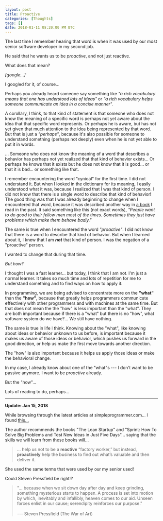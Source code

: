 ```yaml
---
layout: post
title: Proactive
categories: [Thoughts]
tags: []
date: 2018-01-11 08:20:00 PM UTC
---
```


<!-- January 12, 2018 04:20:00 AM Philippine Time -->

The last time I remember hearing that word is when it was used by our most senior software developer in my second job.

He said that he wants us to be _proactive_, and not just reactive.

What does that mean?

_[google...]_

<!--more-->

I googled for it, of course...

Perhaps you already heard someone say something like _"a rich vocabulary means that one has understood lots of ideas"_ or _"a rich vocabulary helps someone communicate an idea in a concise manner"_.

A corollary, I think, to that kind of statement is that someone who does not know the meaning of a specific word is perhaps not yet aware about the idea that that specific word represents. Or perhaps he is aware, but has not yet given that much attention to the idea being represented by that word. But that is just a _"perhaps"_, because it's also possible for someone to understand something (perhaps not deeply) even when he is not yet able to put it in words.

... Someone who does not know the meaning of a word that describes a behavior has perhaps not yet realized that that kind of behavior exists... Or perhaps he knows that it exists but he does not know that it is good... or that it is bad... or something like that.

<!-- 
A corollary to that kind of statement is that someone who does not know the meaning of the word perhaps has not yet realized that a behavior of that kind exists... or that kind of behavior is good... or that kind of behavior is bad... or something like that. And When the time comes where he encounter that word and understand it's meaning, that will just be the time where he realizes that he has that kind of behavior, and that he has to continue with it or change it.
 -->

I remember encountering the word "cynical" for the first time. I did not understand it. But when I looked in the dictionary for its meaning, I easily understood what it was, because I realized that I was that kind of person. I did not know that there is a single word to describe that kind of behavior! The good thing was that I was already beginning to change when I encountered that word, because it was described another way in [a book](https://www.bookdepository.com/book/9780091906818?a_aid=jflaga) I read in the past. It said something like this (not exact words), _"People want to do good to their fellow men most of the times. Sometimes they just have problems which make them behave badly."_

The same is true when I encountered the word _"proactive"_. I did not know that there is a word to describe that kind of behavior. But when I learned about it, I knew that I am **_not_** that kind of person. I was the negation of a "proactive" person.

I wanted to change that during that time. 

_But how?_

I thought I was a fast learner... but today, I think that I am not. I'm just a normal learner. It takes so much time and lots of repetition for me to understand something and to find ways on how to apply it.

In programming, we are being advised to concentrate more on the **"what"** than the **"how"**, because that greatly helps programmers communicate effectively with other programmers and with machines at the same time. But that does not mean the the "how" is less important than the "what". They are both important because if there is a "what" but there is no "how", what software system do we have?... We still have nothing.

The same is true in life I think. Knowing about the "what", like knowing about ideas or behavior unknown to us before, is important because it makes us aware of those ideas or behavior, which pushes us forward in the good direction, or help us make the first move towards another direction.

The "how" is also important because it helps us apply those ideas or make the behavioral change.

In my case, I already know about one of the "what"s --- I don't want to be passive anymore. I want to be _proactive_ already.

But the "how"...

Lots of reading to do, perhaps... 

----------

**Update: Jan 15, 2018**

While browsing through the latest articles at simpleprogrammer.com... I found [this...](https://simpleprogrammer.com/2018/01/08/overcoming-obstacles-stoic-mindset/)

The author recommends the books "The Lean Startup" and "Sprint: How To Solve Big Problems and Test New Ideas in Just Five Days"... saying that the skills we will learn from these books will...

> ... help us not to be a **reactive** “factory worker,” but instead, **proactively** help the business to find out what’s valuable and then deliver it.

She used the same terms that were used by our my senior used!

Could Steven Pressfield be right!?

> "... because when we sit down day after day and keep
grinding, something mysterious starts to happen. A
process is set into motion by which, inevitably and
infallibly, heaven comes to our aid. Unseen forces enlist
in our cause; serendipity reinforces our purpose."
<br /><br />
> --- Steven Pressfield (The War of Art)



<!-- 
Trial and error<sup id="footnote-indicator-1">[[1]](#footnote-1)</sup> just seems too risky I think... :smile:

What to read then?...

This might take a while...


----------

<sup id="footnote-1">[[1]](#footnote-indicator-1)</sup> 
<small>
But... _personal_ experience still is a very very good teacher. It is very helpful in some areas of the life of an individual. But I don't think it is the _best_, because my definition of best is that it is good for everything. And learning from _personal_ experience is not good for everything, because if one tries to experience everything one will die sooner rather than later, which means that he cannot be able to experience everything.
<br /><br />
I was fooled in the past into thinking that personal experience is the best teacher. Tsk tsk!
<br /><br />
Learning from our creator is the best I think... But hard to do. :laughing:
<br /><br />
If one does not want to learn from the creator, an alternative would be to learn from the experiences of other people --- learning from history, that is... Still risky, I think... But it's easier... But it takes a longer time... But it's easier... But... but... :laughing:
</small> 
-->
